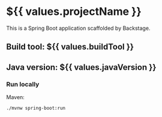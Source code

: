 # ${{ values.projectName }}

This is a Spring Boot application scaffolded by Backstage.

## Build tool: ${{ values.buildTool }}
## Java version: ${{ values.javaVersion }}

### Run locally

Maven:

```bash
./mvnw spring-boot:run
